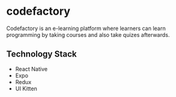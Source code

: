 # codefactory

Codefactory is an e-learning platform where learners
can learn programming by taking courses and also take 
quizes afterwards.

## Technology Stack
 - React Native 
 - Expo 
 - Redux
 - UI Kitten

